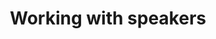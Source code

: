 ---
id: speakers
description: Everything you need to know to make sure sessions go off without a hitch
title: Working with speakers
sidebar_position: 2
---